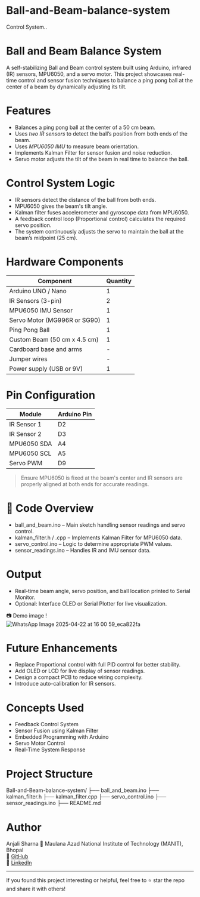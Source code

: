 # Ball-and-Beam-balance-system
Control System..

# Ball and Beam Balance System

A self-stabilizing Ball and Beam control system built using Arduino, infrared (IR) sensors, MPU6050, and a servo motor. This project showcases real-time control and sensor fusion techniques to balance a ping pong ball at the center of a beam by dynamically adjusting its tilt.

# Features

- Balances a ping pong ball at the center of a 50 cm beam.
- Uses *two IR sensors* to detect the ball’s position from both ends of the beam.
- Uses *MPU6050 IMU* to measure beam orientation.
- Implements Kalman Filter for sensor fusion and noise reduction.
- Servo motor adjusts the tilt of the beam in real time to balance the ball.

# Control System Logic

- IR sensors detect the distance of the ball from both ends.
- MPU6050 gives the beam's tilt angle.
- Kalman filter fuses accelerometer and gyroscope data from MPU6050.
- A feedback control loop (Proportional control) calculates the required servo position.
- The system continuously adjusts the servo to maintain the ball at the beam’s midpoint (25 cm).

# Hardware Components

| Component                    | Quantity |
|------------------------------|----------|
| Arduino UNO / Nano           | 1        |
| IR Sensors (3-pin)           | 2        |
| MPU6050 IMU Sensor           | 1        |
| Servo Motor (MG996R or SG90) | 1        |
| Ping Pong Ball               | 1        |
| Custom Beam (50 cm x 4.5 cm) | 1        |
| Cardboard base and arms      | -        |
| Jumper wires                 | -        |
| Power supply (USB or 9V)     | 1        |

# Pin Configuration

| Module       | Arduino Pin |
|--------------|-------------|
| IR Sensor 1  | D2          |
| IR Sensor 2  | D3          |
| MPU6050 SDA  | A4          |
| MPU6050 SCL  | A5          |
| Servo PWM    | D9          |

>  Ensure MPU6050 is fixed at the beam's center and IR sensors are properly aligned at both ends for accurate readings.

# 🧾 Code Overview

- ball_and_beam.ino – Main sketch handling sensor readings and servo control.
- kalman_filter.h / .cpp – Implements Kalman Filter for MPU6050 data.
- servo_control.ino – Logic to determine appropriate PWM values.
- sensor_readings.ino – Handles IR and IMU sensor data.

# Output

- Real-time beam angle, servo position, and ball location printed to Serial Monitor.
- Optional: Interface OLED or Serial Plotter for live visualization.

📷 Demo image !  
![WhatsApp Image 2025-04-22 at 16 00 59_eca822fa](https://github.com/user-attachments/assets/8b19c112-9fc8-436d-85e5-369d41c7531d)

# Future Enhancements

- Replace Proportional control with full PID control for better stability.
- Add OLED or LCD for live display of sensor readings.
- Design a compact PCB to reduce wiring complexity.
- Introduce auto-calibration for IR sensors.

# Concepts Used

- Feedback Control System
- Sensor Fusion using Kalman Filter
- Embedded Programming with Arduino
- Servo Motor Control
- Real-Time System Response

# Project Structure
Ball-and-Beam-balance-system/
├── ball_and_beam.ino
├── kalman_filter.h
├── kalman_filter.cpp
├── servo_control.ino
├── sensor_readings.ino
├── README.md


# Author

Anjali Sharna 
📌 Maulana Azad National Institute of Technology (MANIT), Bhopal  
🔗 [GitHub](https://github.com/Anjali-Sharma-1703)  
🔗 [LinkedIn](https://www.linkedin.com/in/anjali-sharma-5790b7291/)

---

If you found this project interesting or helpful, feel free to ⭐ star the repo and share it with others!
